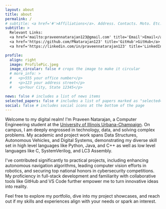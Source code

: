 ```yaml
---
layout: about
title: about
permalink: /
# subtitle: <a href='#'>Affiliations</a>. Address. Contacts. Moto. Etc.
subtitle: >
  Relevant Links: 
  <a href='mailto:praveennatarajan123@gmail.com' title='Email'>Email</a> | 
  <a href='https://github.com/PNatarajan123' title='GitHub'>GitHub</a> | 
  <a href='https://linkedin.com/in/praveennatarajan123' title='LinkedIn'>LinkedIn</a>

profile:
  align: right
  image: ProfilePic.jpeg
  image_circular: false # crops the image to make it circular
  # more_info: >
  #   <p>555 your office number</p>
  #   <p>123 your address street</p>
  #   <p>Your City, State 12345</p>

news: false # includes a list of news items
selected_papers: false # includes a list of papers marked as "selected={true}"
social: false # includes social icons at the bottom of the page
---
```

Welcome to my digital realm! I'm Praveen Natarajan, a Computer Engineering student at the [University of Illinois Urbana-Champaign](https://grainger.illinois.edu/). On campus, I am deeply engrossed in technology, data, and solving complex problems. My academic and project work spans Data Structures, Autonomous Vehicles, and Digital Systems, demonstrating my diverse skill set in high level languages like Python, Java, and C++ as well as low level languages like C, SystemVerilog, and LC3 Assembly.

I've contributed significantly to practical projects, including enhancing autonomous navigation algorithms, leading computer vision efforts in robotics, and securing top national honors in cybersecurity competitions. My proficiency in full-stack development and familiarity with collaborative tools like GitHub and VS Code further empower me to turn innovative ideas into reality.

Feel free to explore my portfolio, dive into my project showcases, and reach out if my skills and experiences align with your needs or spark an interest. 